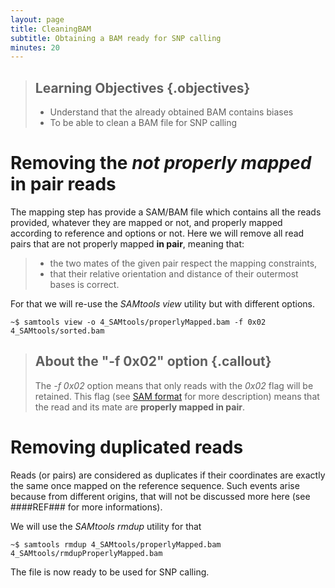 ```yaml
---
layout: page
title: CleaningBAM
subtitle: Obtaining a BAM ready for SNP calling
minutes: 20
---
```

> ## Learning Objectives {.objectives}
>
> * Understand that the already obtained BAM contains biases
> * To be able to clean a BAM file for SNP calling

# Removing the *not properly mapped* in pair reads
The mapping step has provide a SAM/BAM file which contains all the reads provided, whatever they are mapped or not, and properly mapped according to reference and options or not.
Here we will remove all read pairs that are not properly mapped **in pair**, meaning that:
> * the two mates of the given pair respect the mapping constraints,
> * that their relative orientation and distance of their outermost bases is correct.

For that we will re-use the *SAMtools view* utility but with different options.

~~~{.bash}
~$ samtools view -o 4_SAMtools/properlyMapped.bam -f 0x02 4_SAMtools/sorted.bam
~~~

> ## About the "-f 0x02" option {.callout}
>
> The *-f 0x02* option means that only reads with the *0x02* flag will be retained. This flag (see [SAM format][samSpecLink] for more description) means that the read and its mate are **properly mapped in pair**.

# Removing duplicated reads

Reads (or pairs) are considered as duplicates if their coordinates are exactly the same once mapped on the reference sequence. Such events arise because from different origins, that will not be discussed more here (see ####REF### for more informations).

We will use the *SAMtools rmdup* utility for that

~~~{.bash}
~$ samtools rmdup 4_SAMtools/properlyMapped.bam 4_SAMtools/rmdupProperlyMapped.bam
~~~

The file is now ready to be used for SNP calling.

[samSpecLink]: http://samtools.github.io/hts-specs/SAMv1.pdf

